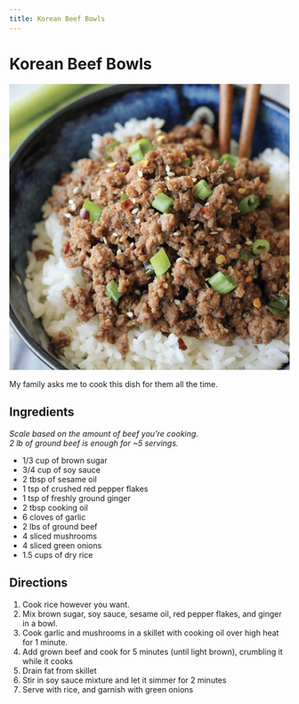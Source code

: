```yaml
---
title: Korean Beef Bowls
---
```


# Korean Beef Bowls

<div class="recipe-image">

![](../img/cooking/ground-beef-bulgogi.png)
</div>

My family asks me to cook this dish for them all the time.

## Ingredients
_Scale based on the amount of beef you're cooking._ \
_2 lb of ground beef is enough for ~5 servings._

- 1/3 cup of brown sugar
- 3/4 cup of soy sauce
- 2 tbsp of sesame oil
- 1 tsp of crushed red pepper flakes
- 1 tsp of freshly ground ginger
- 2 tbsp cooking oil
- 6 cloves of garlic
- 2 lbs of ground beef
- 4 sliced mushrooms
- 4 sliced green onions
- 1.5 cups of dry rice

## Directions
1. Cook rice however you want.
2. Mix brown sugar, soy sauce, sesame oil, red pepper flakes, and ginger in a bowl.
3. Cook garlic and mushrooms in a skillet with cooking oil over high heat for 1 minute.
4. Add grown beef and cook for 5 minutes (until light brown), crumbling it while it cooks
5. Drain fat from skillet
6. Stir in soy sauce mixture and let it simmer for 2 minutes
7. Serve with rice, and garnish with green onions
